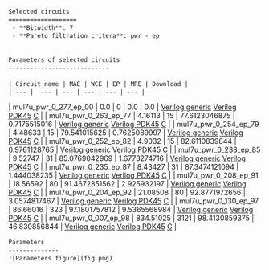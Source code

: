 
    Selected circuits
    ===================
     - **Bitwidth**: 7
     - **Pareto filtration critera**: pwr - ep
    
    
    Parameters of selected circuits
    ----------------------------
    
    | Circuit name | MAE | WCE | EP | MRE | Download |
    | --- |  --- | --- | --- | --- | --- | 
| mul7u_pwr_0_277_ep_00 | 0.0 | 0 | 0.0 | 0.0 |  [Verilog generic](mul7u_pwr_0_277_ep_00_gen.v) [Verilog PDK45](mul7u_pwr_0_277_ep_00_pdk45.v)  [C](mul7u_pwr_0_277_ep_00.c) |
| mul7u_pwr_0_263_ep_77 | 4.16113 | 15 | 77.6123046875 | 0.7175515016 |  [Verilog generic](mul7u_pwr_0_263_ep_77_gen.v) [Verilog PDK45](mul7u_pwr_0_263_ep_77_pdk45.v)  [C](mul7u_pwr_0_263_ep_77.c) |
| mul7u_pwr_0_254_ep_79 | 4.48633 | 15 | 79.541015625 | 0.7625089997 |  [Verilog generic](mul7u_pwr_0_254_ep_79_gen.v) [Verilog PDK45](mul7u_pwr_0_254_ep_79_pdk45.v)  [C](mul7u_pwr_0_254_ep_79.c) |
| mul7u_pwr_0_252_ep_82 | 4.9032 | 15 | 82.6110839844 | 0.9761128765 |  [Verilog generic](mul7u_pwr_0_252_ep_82_gen.v) [Verilog PDK45](mul7u_pwr_0_252_ep_82_pdk45.v)  [C](mul7u_pwr_0_252_ep_82.c) |
| mul7u_pwr_0_238_ep_85 | 9.52747 | 31 | 85.0769042969 | 1.6773274716 |  [Verilog generic](mul7u_pwr_0_238_ep_85_gen.v) [Verilog PDK45](mul7u_pwr_0_238_ep_85_pdk45.v)  [C](mul7u_pwr_0_238_ep_85.c) |
| mul7u_pwr_0_235_ep_87 | 8.43427 | 31 | 87.3474121094 | 1.444038235 |  [Verilog generic](mul7u_pwr_0_235_ep_87_gen.v) [Verilog PDK45](mul7u_pwr_0_235_ep_87_pdk45.v)  [C](mul7u_pwr_0_235_ep_87.c) |
| mul7u_pwr_0_208_ep_91 | 18.56592 | 80 | 91.4672851562 | 2.925932197 |  [Verilog generic](mul7u_pwr_0_208_ep_91_gen.v) [Verilog PDK45](mul7u_pwr_0_208_ep_91_pdk45.v)  [C](mul7u_pwr_0_208_ep_91.c) |
| mul7u_pwr_0_204_ep_92 | 21.08508 | 80 | 92.8771972656 | 3.0574817467 |  [Verilog generic](mul7u_pwr_0_204_ep_92_gen.v) [Verilog PDK45](mul7u_pwr_0_204_ep_92_pdk45.v)  [C](mul7u_pwr_0_204_ep_92.c) |
| mul7u_pwr_0_130_ep_97 | 86.66016 | 323 | 97.1801757812 | 9.5365568984 |  [Verilog generic](mul7u_pwr_0_130_ep_97_gen.v) [Verilog PDK45](mul7u_pwr_0_130_ep_97_pdk45.v)  [C](mul7u_pwr_0_130_ep_97.c) |
| mul7u_pwr_0_007_ep_98 | 834.51025 | 3121 | 98.4130859375 | 46.830856844 |  [Verilog generic](mul7u_pwr_0_007_ep_98_gen.v) [Verilog PDK45](mul7u_pwr_0_007_ep_98_pdk45.v)  [C](mul7u_pwr_0_007_ep_98.c) |
    
    Parameters
    --------------
    ![Parameters figure](fig.png)
             
